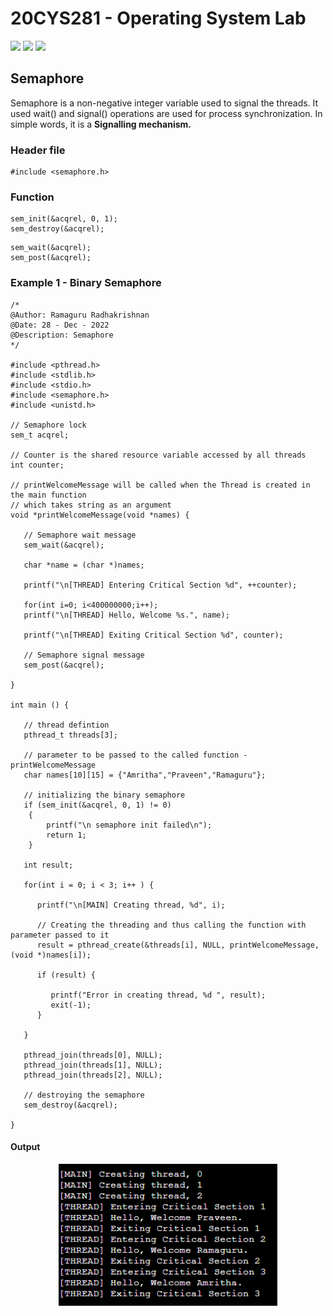 # 20CYS281 - Operating System Lab 
![](https://img.shields.io/badge/Batch-CYS-lightgreen) ![](https://img.shields.io/badge/UG-blue) ![](https://img.shields.io/badge/Subject-OS-blue)

## Semaphore 

Semaphore is a non-negative integer variable used to signal the threads. It used wait() and signal() operations are used for process synchronization. 
In simple words, it is a **Signalling mechanism.**

### Header file

```
#include <semaphore.h>
```

### Function 

```
sem_init(&acqrel, 0, 1);
sem_destroy(&acqrel);
```

```
sem_wait(&acqrel);
sem_post(&acqrel);
```

### Example 1 - Binary Semaphore 

```
/*
@Author: Ramaguru Radhakrishnan
@Date: 28 - Dec - 2022
@Description: Semaphore
*/

#include <pthread.h>
#include <stdlib.h>
#include <stdio.h> 
#include <semaphore.h>
#include <unistd.h>

// Semaphore lock 
sem_t acqrel;

// Counter is the shared resource variable accessed by all threads
int counter;

// printWelcomeMessage will be called when the Thread is created in the main function 
// which takes string as an argument
void *printWelcomeMessage(void *names) {

   // Semaphore wait message   
   sem_wait(&acqrel);
   
   char *name = (char *)names; 
   
   printf("\n[THREAD] Entering Critical Section %d", ++counter);
   
   for(int i=0; i<400000000;i++);
   printf("\n[THREAD] Hello, Welcome %s.", name);
   
   printf("\n[THREAD] Exiting Critical Section %d", counter);
   
   // Semaphore signal message
   sem_post(&acqrel);
   
}

int main () {

   // thread defintion
   pthread_t threads[3];
   
   // parameter to be passed to the called function - printWelcomeMessage
   char names[10][15] = {"Amritha","Praveen","Ramaguru"};
   
   // initializing the binary semaphore 
   if (sem_init(&acqrel, 0, 1) != 0)
    {
        printf("\n semaphore init failed\n");
        return 1;
    }
   
   int result;
   
   for(int i = 0; i < 3; i++ ) {
   
      printf("\n[MAIN] Creating thread, %d", i);
      
      // Creating the threading and thus calling the function with parameter passed to it
      result = pthread_create(&threads[i], NULL, printWelcomeMessage, (void *)names[i]);
      
      if (result) {
      
         printf("Error in creating thread, %d ", result);
         exit(-1);
      }
      
   }
   
   pthread_join(threads[0], NULL);
   pthread_join(threads[1], NULL);
   pthread_join(threads[2], NULL);
   
   // destroying the semaphore 
   sem_destroy(&acqrel);

}
```

#### Output

<p align="center">
    <img src="images/output/MT/Mutex.png" width="350">
</p>

